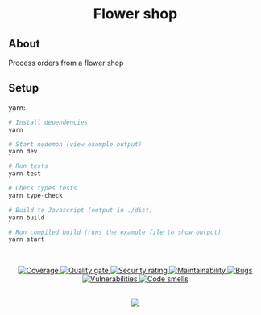 <div align="center">
    <h1 align="center">
        Flower shop
    </h1>
</div>

## **About**

Process orders from a flower shop

## Setup

yarn:

```sh
# Install dependencies
yarn

# Start nodemon (view example output)
yarn dev

# Run tests
yarn test

# Check types tests
yarn type-check

# Build to Javascript (output in ./dist)
yarn build

# Run compiled build (runs the example file to show output)
yarn start
```

<br />

<p align="center">
	<a href="https://sonarcloud.io/summary/new_code?id=HarrisFauntleroy_flower-shop">
	    <img alt="Coverage" src="https://sonarcloud.io/api/project_badges/measure?project=HarrisFauntleroy_flower-shop&metric=coverage">
	</a>
	<a href="https://sonarcloud.io/summary/new_code?id=HarrisFauntleroy_flower-shop">
	    <img alt="Quality gate" src="https://sonarcloud.io/api/project_badges/measure?project=HarrisFauntleroy_flower-shop&metric=alert_status">
	</a>
	<a href="https://sonarcloud.io/summary/new_code?id=HarrisFauntleroy_flower-shop">
	    <img alt="Security rating" src="https://sonarcloud.io/api/project_badges/measure?project=HarrisFauntleroy_flower-shop&metric=security_rating">
	</a>
	<a href="https://sonarcloud.io/summary/new_code?id=HarrisFauntleroy_flower-shop">
	    <img alt="Maintainability" src="https://sonarcloud.io/api/project_badges/measure?project=HarrisFauntleroy_flower-shop&metric=sqale_rating">
	</a>
	<a href="https://sonarcloud.io/summary/new_code?id=HarrisFauntleroy_flower-shop ">
	    <img alt="Bugs" src="https://sonarcloud.io/api/project_badges/measure?project=HarrisFauntleroy_flower-shop&metric=bugs">
	</a>
	<a href="https://sonarcloud.io/summary/new_code?id=HarrisFauntleroy_flower-shop">
	    <img alt="Vulnerabilities" src="https://sonarcloud.io/api/project_badges/measure?project=HarrisFauntleroy_flower-shop&metric=vulnerabilities">
	</a>
	<a href="https://sonarcloud.io/summary/new_code?id=HarrisFauntleroy_flower-shop">
	    <img alt="Code smells" src="https://sonarcloud.io/api/project_badges/measure?project=HarrisFauntleroy_flower-shop&metric=code_smells">
	</a>
</p>

<br />

<div align="center">
    <img src="https://forthebadge.com/images/badges/built-with-love.svg" />
</div>